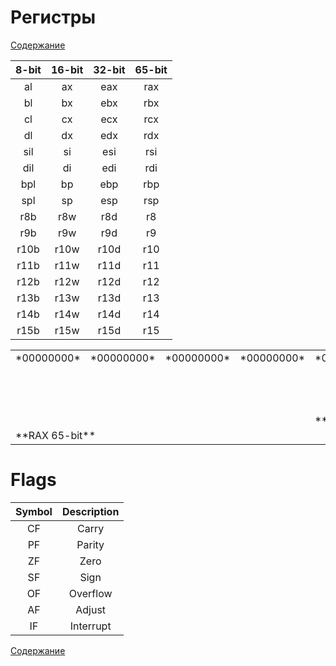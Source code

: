 # Регистры
[Содержание](../README.md)

| 8-bit | 16-bit | 32-bit | 65-bit |
| :---: | :---:  | :---:  | :---:  |
| al | ax | eax | rax |
| bl | bx | ebx | rbx |
| cl | cx | ecx | rcx |
| dl | dx | edx | rdx |
| sil | si | esi | rsi |
| dil | di | edi | rdi |
| bpl | bp | ebp | rbp |
| spl | sp | esp | rsp |
| r8b | r8w | r8d | r8 |
| r9b | r9w | r9d | r9 |
| r10b | r10w | r10d | r10 |
| r11b | r11w | r11d | r11 |
| r12b | r12w | r12d | r12 |
| r13b | r13w | r13d | r13 |
| r14b | r14w | r14d | r14 |
| r15b | r15w | r15d |  r15|

<table>
	<tbody>
		<tr>
			<td> *00000000* </td>
			<td> *00000000* </td>
			<td> *00000000* </td>
			<td> *00000000* </td>
			<td> *00000000* </td>
			<td> *00000000* </td>
			<td> *00000000* </td>
			<td> *00000000* </td>
		</tr>
		<tr>
			<td></td>
			<td></td>
			<td></td>
			<td></td>
			<td></td>
			<td></td>
			<td></td>
			<td> **AL 8-bit** </td>
		</tr>
		<tr>
			<td></td>
			<td></td>
			<td></td>
			<td></td>
			<td></td>
			<td></td>
			<td colspan="2"> **AX 16-bit** </td>
		</tr>
		<tr>
			<td></td>
			<td></td>
			<td></td>
			<td></td>
			<td colspan="4"> **EAX 32-bit** </td>
		</tr>
		<tr>
			<td colspan="8"> **RAX 65-bit** </td>
		</tr>
	</tbody>
</table>

# Flags
| Symbol | Description |
| :---: | :---: |
| CF | Carry |
| PF | Parity  |
| ZF | Zero  |
| SF | Sign  |
| OF | Overflow  |
| AF | Adjust  |
| IF | Interrupt  |

[Содержание](../README.md)
